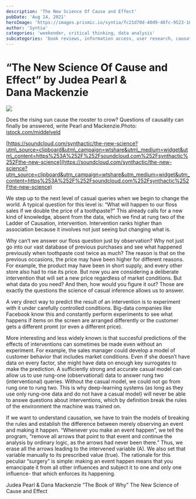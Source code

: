 ```yaml
---
description: 'The New Science Of Cause and Effect'
pubDate: 'Aug 14, 2021'
heroImage: 'https://images.prismic.io/syntia/fc21d70d-40d9-40fc-9523-10c583cba547_361_855b_f1.jpeg?auto=compress,format'
author: 'Syntia'
categories: 'weekender, critical thinking, data analysis'
subcategories: 'book reviews, information access, user research, causation'
---
```


# **“The New Science Of Cause and Effect” by Judea Pearl & Dana Mackenzie**

![](https://images.prismic.io/syntia/fc21d70d-40d9-40fc-9523-10c583cba547_361_855b_f1.jpeg?auto=compress,format)

Does the rising sun cause the rooster to crow? Questions of causality can finally be answered, write Pearl and Mackenzie.Photo: [istock.com/middelveld](//istock.com/middelveld)

[https://soundcloud.com/synthactic/the-new-science?utm\_source=clipboard&utm\_campaign=wtshare&utm\_medium=widget&utm\_content=https%253A%252F%252Fsoundcloud.com%252Fsynthactic%252Fthe-new-science](https://soundcloud.com/synthactic/the-new-science?utm_source=clipboard&utm_campaign=wtshare&utm_medium=widget&utm_content=https%253A%252F%252Fsoundcloud.com%252Fsynthactic%252Fthe-new-science)

We step up to the next level of casual queries when we begin to change the world. A typical question for this level is: “What will happen to our floss sales if we double the price of a toothpaste?” This already calls for a new kind of knowledge, absent from the data, which we find at rung two of the Ladder of Causation, intervention. Intervention ranks higher than association because it involves not just seeing but changing what is. 

Why can’t we answer our floss question just by observation? Why not just go into our vast database of previous purchases and see what happened previously when toothpaste cost twice as much? The reason is that on the previous occasions, the price may have been higher for different reasons. For example, the product may have been in short supply, and every other store also had to rise its price. But now you are considering a deliberate intervention that will set a new price regardless of market conditions. But what data do you need? And then, how would you figure it out? Those are exactly the questions the science of casual inference allows us to answer.

A very direct way to predict the result of an intervention is to experiment with it under carefully controlled conditions. Big-data companies like Facebook know this and constantly perform experiments to see what happens if items on the screen are arranged differently or the customer gets a different promt (or even a different price).

More interesting and less widely known is that succesful predictions of the effects of interventions can sometimes be made even without an experiment. For example, the sales manager could develop a model of customer behavior that includes market conditions. Even if she doesn’t have data on every factor, she might have data on enough key surrogates to make the prediction. A sufficiently strong and accurate casual model can allow us to use rung-one (observational) data to answer rung two (interventional) queries. Without the casual model, we could not go from rung one to rung two. This is why deep-learning systems (as long as they use only rung-one data and do not have a casual model) will never be able to answe questions about interventions, which by definition break the rules of the environment the machine was trained on. 

If we want to understand causation, we have to train the models of breaking the rules and establish the difference between merely observing an event and making it happen. “Whenever you make an event happen”, we tell the program, “remove all arrows that point to that event and continue the analysis by ordinary logic, as the arrows had never been there.” Thus, we erase all the arrows leading to the intervened variable (A). We also set that variable manually to its prescribed value (true). The rationale for this peculiar “surgery” is simple: making an event happen means that you emancipate it from all other influences and subject it to one and only one influence- that which enforces its happening. 

Judea Pearl & Dana Mackenzie “The Book of Why” The New Science of Cause and Effect